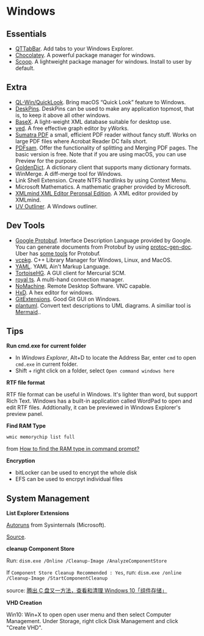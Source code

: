 # Windows

## Essentials

* [QTTabBar](http://qttabbar.wikidot.com/). Add tabs to your Windows Explorer.
* [Chocolatey](http://chocolatey.org/). A powerful package manager for windows.
* [Scoop](http://scoop.sh/). A lightweight package manager for windows. Install to user by default.

## Extra

* [QL-Win/QuickLook](https://github.com/QL-Win/QuickLook/). Bring macOS “Quick Look” feature to Windows.
* [DeskPins](http://efotinis.neocities.org/deskpins/index.html). DeskPins can be used to make any application topmost, that is, to keep it above all other windows. 
* [BaseX](http://www.basex.org/). A light-weight XML database suitable for desktop use.
* [yed](https://www.yworks.com/yed). A free effective graph editor by yWorks.
* [Sumatra PDF](https://www.sumatrapdfreader.org) a small, efficient PDF reader without fancy stuff. Works on large PDF files where Acrobat Reader DC fails short.
* [PDFsam](https://pdfsam.org/). Offer the functionality of splitting and Merging PDF pages. The basic version is free. Note that if you are using macOS, you can use Preview for the purpose.
* [GoldenDict](http://goldendict.org/). A dictionary client that supports many dictionary formats.
* WinMerge. A diff-merge tool for Windows.
* Link Shell Extension. Create NTFS hardlinks by using Context Menu.
* Microsoft Mathematics. A mathematic grapher provided by Microsoft.
* [XMLmind XML Editor Peronsal Edition](http://www.xmlmind.com/xmleditor/download.shtml). A XML editor provided by XMLmind.
* [UV Outliner](http://www.uvoutliner.com/). A Windows outliner.

## Dev Tools

* [Google Protobuf](https://github.com/google/protobuf). Interface Description Language provided by Google. You can generate documents from Protobuf by using [protoc-gen-doc](https://github.com/pseudomuto/protoc-gen-doc). Uber has [some tools](https://github.com/uber/prototool) for Protobuf.
* [vcpkg](https://github.com/Microsoft/vcpkg). C++ Library Manager for Windows, Linux, and MacOS.
* [YAML](http://yaml.org/). YAML Ain't Markup Language.
* [TortoiseHG](https://tortoisehg.bitbucket.io/). A GUI client for Mercurial SCM.
* [royal ts](https://www.royalapplications.com/ts). A multi-hand connection manager.
* [NoMachine](https://www.nomachine.com/). Remote Desktop Software. VNC capable.
* [HxD](http://www.mh-nexus.de/). A hex editor for windows.
* [GitExtensions](https://github.com/gitextensions/gitextensions). Good Git GUI on Windows.
* [plantuml](http://plantuml.com/). Convert text descriptions to UML diagrams. A similiar tool is [Mermaid](https://github.com/knsv/mermaid)..


## Tips

**Run cmd.exe for current folder**

* In *Windows Explorer*, Alt+D to locate the Address Bar, enter `cmd` to open `cmd.exe` in current folder.
* Shift + right click on a folder, select `Open command windows here` 

**RTF file format**

RTF file format can be useful in Windows. It's lighter than word, but support Rich Text. Windows has a built-in application called WordPad to open and edit RTF files. Addtionally, it can be previewed in Windows Explorer's preview panel. 

**Find RAM Type**

```cmd
wmic memorychip list full
```

from [How to find the RAM type in command prompt?](https://superuser.com/questions/606318/how-to-find-the-ram-type-in-command-prompt)

**Encryption**

* bitLocker can be used to encrypt the whole disk
* EFS can be used to encrpyt individual files

## System Management

**List Explorer Extensions**

[Autoruns](https://docs.microsoft.com/en-us/sysinternals/downloads/autoruns) from Sysinternals (Microsoft).

[Source](https://superuser.com/questions/286000/how-to-list-explorer-extensions-and-disable-them).

**cleanup Component Store**

Run: `dism.exe /Online /Cleanup-Image /AnalyzeComponentStore`

If `Component Store Cleanup Recommended : Yes`, run: `dism.exe /online /Cleanup-Image /StartComponentCleanup`

source: [腾出 C 盘又一方法，查看和清理 Windows 10「组件存储」](https://www.sysgeek.cn/windows-10-clean-component-store/)

**VHD Creation**

Win10: Win+X to open open user menu and then select Computer Management. Under Storage, right click Disk Management and click "Create VHD".